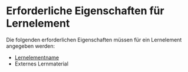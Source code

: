 # Erforderliche Eigenschaften für Lernelement

Die folgenden erforderlichen Eigenschaften müssen für ein Lernelement angegeben werden:

- [Lernelementname](AWA9001.md)
- Externes Lernmaterial


